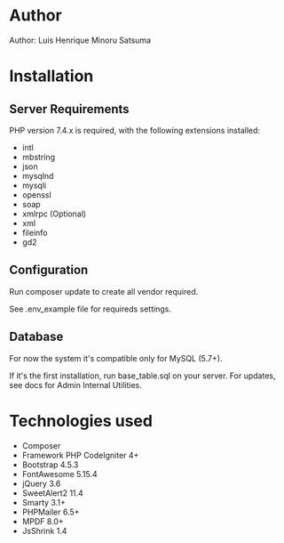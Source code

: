 # Author

Author: Luis Henrique Minoru Satsuma

# Installation

## Server Requirements

PHP version 7.4.x is required, with the following extensions installed: 

- intl
- mbstring
- json
- mysqlnd
- mysqli
- openssl
- soap
- xmlrpc (Optional)
- xml
- fileinfo
- gd2

## Configuration

Run composer update to create all vendor required.

See .env_example file for requireds settings.

## Database

For now the system it's compatible only for MySQL (5.7+).

If it's the first installation, run base_table.sql on your server. For updates, see docs for Admin Internal Utilities.

# Technologies used

- Composer
- Framework PHP CodeIgniter 4+
- Bootstrap 4.5.3
- FontAwesome 5.15.4
- jQuery 3.6
- SweetAlert2 11.4
- Smarty 3.1+
- PHPMailer 6.5+
- MPDF 8.0+
- JsShrink 1.4